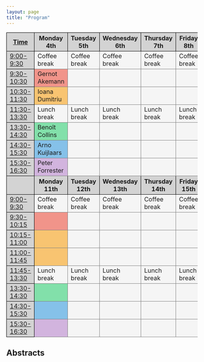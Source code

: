 ```yaml
---
layout: page
title: "Program"
---
```


<style>
        table{border-collapse: collapse; overflow-y: hidden;}
        .t0{background-color:LightGray; border: 1px solid black}
        .t1{background-color:#f1948a; border: 1px solid gray}
        .t2{background-color:#f8c471; border: 1px solid gray}
        .t3{background-color:#82e0aa; border: 1px solid gray}
        .t4{background-color:#85c1e9; border: 1px solid gray}
        .t5{background-color:#d2b4de; border: 1px solid gray}
        .t6{background-color:WhiteSmoke; border: 1px solid gray}
</style>

<body>
  <table>
    <tr>
      <th class="t0"><u>Time</u></th>
      <th class="t0">Monday 4th</th>
      <th class="t0">Tuesday 5th</th>
      <th class="t0">Wednesday 6th</th>
      <th class="t0">Thursday 7th</th>
      <th class="t0">Friday 8th</th>
    </tr>
    <tr>
      <td class="t0"><u>9:00-9:30</u></td>
      <td class="t6">Coffee break</td>
      <td class="t6">Coffee break</td>
      <td class="t6">Coffee break</td>
      <td class="t6">Coffee break</td>
      <td class="t6">Coffee break</td>
    </tr>
    <tr>
      <td class="t0"><u>9:30-10:30</u></td>
      <td class="t1">Gernot Akemann</td>
      <td class="t6"></td>
      <td class="t6"></td>
      <td class="t6"></td>
      <td class="t6"></td>
    </tr>
    <tr>
      <td class="t0"><u>10:30-11:30</u></td>
      <td class="t2">Ioana Dumitriu</td>
      <td class="t6"></td>
      <td class="t6"></td>
      <td class="t6"></td>
      <td class="t6"></td>
    </tr>
    <tr>
      <td class="t0"><u>11:30-13:30</u></td>
      <td class="t6">Lunch break</td>
      <td class="t6">Lunch break</td>
      <td class="t6">Lunch break</td>
      <td class="t6">Lunch break</td>
      <td class="t6">Lunch break</td>
    </tr>
    <tr>
      <td class="t0"><u>13:30-14:30</u></td>
      <td class="t3">Benoît Collins</td>
      <td class="t6"></td>
      <td class="t6"></td>
      <td class="t6"></td>
      <td class="t6"></td>
    </tr>
    <tr>
      <td class="t0"><u>14:30-15:30</u></td>
      <td style="background-color:#85c1e9;">Arno Kuijlaars</td>
      <td class="t6"></td>
      <td class="t6"></td>
      <td class="t6"></td>
      <td class="t6"></td>
    </tr>
    <tr>
      <td class="t0"><u>15:30-16:30</u></td>
      <td class="t5">Peter Forrester</td>
      <td class="t6"></td>
      <td class="t6"></td>
      <td class="t6"></td>
      <td class="t6"></td>
    </tr>
    <tr>
      <th class="t0"></th>
      <th class="t0">Monday 11th</th>
      <th class="t0">Tuesday 12th</th>
      <th class="t0">Wednesday 13th</th>
      <th class="t0">Thursday 14th</th>
      <th class="t0">Friday 15th</th>
    </tr>
    <tr>
      <td class="t0"><u>9:00-9:30</u></td>
      <td class="t6">Coffee break</td>
      <td class="t6">Coffee break</td>
      <td class="t6">Coffee break</td>
      <td class="t6">Coffee break</td>
      <td class="t6">Coffee break</td>
    </tr>
    <tr>
      <td class="t0"><u>9:30-10:15</u></td>
      <td class="t1"></td>
      <td class="t6"></td>
      <td class="t6"></td>
      <td class="t6"></td>
      <td class="t6"></td>
    </tr>
    <tr>
      <td class="t0"><u>10:15-11:00</u></td>
      <td class="t2"></td>
      <td class="t6"></td>
      <td class="t6"></td>
      <td class="t6"></td>
      <td class="t6"></td>
    </tr>
    <tr>
      <td class="t0"><u>11:00-11:45</u></td>
      <td class="t2"></td>
      <td class="t6"></td>
      <td class="t6"></td>
      <td class="t6"></td>
      <td class="t6"></td>
    </tr>
    <tr>
      <td class="t0"><u>11:45-13:30</u></td>
      <td class="t6">Lunch break</td>
      <td class="t6">Lunch break</td>
      <td class="t6">Lunch break</td>
      <td class="t6">Lunch break</td>
      <td class="t6">Lunch break</td>
    </tr>
    <tr>
      <td class="t0"><u>13:30-14:30</u></td>
      <td class="t3"></td>
      <td class="t6"></td>
      <td class="t6"></td>
      <td class="t6"></td>
      <td class="t6"></td>
    </tr>
    <tr>
      <td class="t0"><u>14:30-15:30</u></td>
      <td class="t4"></td>
      <td class="t6"></td>
      <td class="t6"></td>
      <td class="t6"></td>
      <td class="t6"></td>
    </tr>
    <tr>
      <td class="t0"><u>15:30-16:30</u></td>
      <td class="t5"></td>
      <td class="t6"></td>
      <td class="t6"></td>
      <td class="t6"></td>
      <td class="t6"></td>
    </tr>
  </table>

  <h2>Abstracts</h2>
</body>
